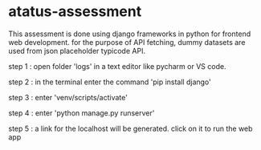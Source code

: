 # atatus-assessment
This assessment is done using django frameworks in python for frontend web development. for the purpose of API fetching, dummy datasets are used from json placeholder typicode API.




step 1 : open folder 'logs' in a text editor like pycharm or VS code.



step 2 : in the terminal enter the command 'pip install django'



step 3 : enter 'venv/scripts/activate'



step 4 : enter 'python manage.py runserver'



step 5 : a link for the localhost will be generated. click on it to run the web app
